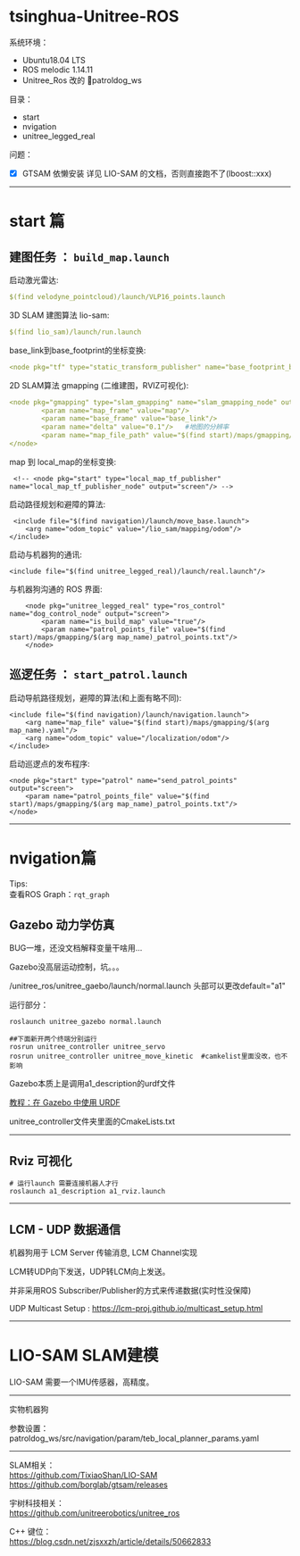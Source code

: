 # tsinghua-Unitree-ROS

系统环境： 
- Ubuntu18.04 LTS
- ROS melodic 1.14.11
- Unitree_Ros 改的 patroldog_ws

目录： 
* start
* nvigation
* unitree_legged_real

问题：
- [x]   GTSAM 依懒安装 详见 LIO-SAM 的文档，否则直接跑不了(lboost::xxx)     



----

# start 篇
## 建图任务 ： `build_map.launch`       

启动激光雷达:   
``` yaml
$(find velodyne_pointcloud)/launch/VLP16_points.launch
```    
3D SLAM 建图算法 lio-sam: 
```yaml  
$(find lio_sam)/launch/run.launch
```     
base_link到base_footprint的坐标变换:   
``` yaml
<node pkg="tf" type="static_transform_publisher" name="base_footprint_broadcaster" args="0 0 0 0 0 0 /base_link /base_footprint 100"/>
```
2D SLAM算法 gmapping (二维建图，RVIZ可视化): 
```yaml
<node pkg="gmapping" type="slam_gmapping" name="slam_gmapping_node" output="screen">
        <param name="map_frame" value="map"/>
        <param name="base_frame" value="base_link"/>
        <param name="delta" value="0.1"/>   #地图的分辨率
        <param name="map_file_path" value="$(find start)/maps/gmapping/$(arg map_name)"/>
</node>  
```  
map  到 local_map的坐标变换:
```
 <!-- <node pkg="start" type="local_map_tf_publisher" name="local_map_tf_publisher_node" output="screen"/> -->   
```
启动路径规划和避障的算法:
```
 <include file="$(find navigation)/launch/move_base.launch">
    <arg name="odom_topic" value="/lio_sam/mapping/odom"/>
</include>
```    
启动与机器狗的通讯:     
```
<include file="$(find unitree_legged_real)/launch/real.launch"/> 
```    
与机器狗沟通的 ROS 界面:     
```
    <node pkg="unitree_legged_real" type="ros_control" name="dog_control_node" output="screen">
        <param name="is_build_map" value="true"/>
        <param name="patrol_points_file" value="$(find start)/maps/gmapping/$(arg map_name)_patrol_points.txt"/>
    </node>
```    
## 巡逻任务 ： `start_patrol.launch`               
   
启动导航路径规划，避障的算法(和上面有略不同): 
```    
<include file="$(find navigation)/launch/navigation.launch">
    <arg name="map_file" value="$(find start)/maps/gmapping/$(arg map_name).yaml"/>
    <arg name="odom_topic" value="/localization/odom"/>
</include>
```    

启动巡逻点的发布程序: 
```   
<node pkg="start" type="patrol" name="send_patrol_points" output="screen">
    <param name="patrol_points_file" value="$(find start)/maps/gmapping/$(arg map_name)_patrol_points.txt"/>
</node>
```   

----
# nvigation篇

Tips:   
查看ROS Graph：`rqt_graph`     

## **Gazebo 动力学仿真**  

BUG一堆，还没文档解释变量干啥用...

Gazebo没高层运动控制，坑。。。


/unitree_ros/unitree_gaebo/launch/normal.launch 头部可以更改default="a1"

运行部分： 
``` 
roslaunch unitree_gazebo normal.launch 

##下面新开两个终端分别运行
rosrun unitree_controller unitree_servo
rosrun unitree_controller unitree_move_kinetic  #camkelist里面没改，也不影响
``` 

Gazebo本质上是调用a1_description的urdf文件      

[教程：在 Gazebo 中使用 URDF](http://gazebosim.org/tutorials/?tut=ros_urdf)


unitree_controller文件夹里面的CmakeLists.txt


----

## **Rviz 可视化** 

```
# 运行launch 需要连接机器人才行
roslaunch a1_description a1_rviz.launch
```    

----

## **LCM - UDP 数据通信** 

机器狗用于 LCM Server 传输消息, LCM Channel实现

LCM转UDP向下发送，UDP转LCM向上发送。 

并非采用ROS Subscriber/Publisher的方式来传递数据(实时性没保障)

UDP Multicast Setup : https://lcm-proj.github.io/multicast_setup.html

----

# LIO-SAM SLAM建模
LIO-SAM
需要一个IMU传感器，高精度。


----
实物机器狗

参数设置：
patroldog_ws/src/navigation/param/teb_local_planner_params.yaml



----

SLAM相关：      
https://github.com/TixiaoShan/LIO-SAM   
https://github.com/borglab/gtsam/releases

宇树科技相关：      
https://github.com/unitreerobotics/unitree_ros

C++ 键位：       
https://blog.csdn.net/zjsxxzh/article/details/50662833